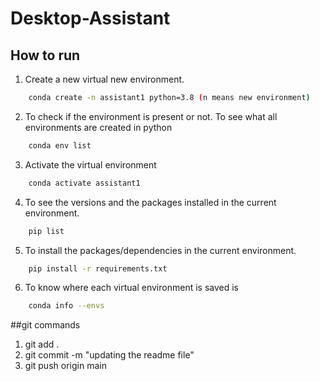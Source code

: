 # Desktop-Assistant

## How to run 

1. Create a new virtual new environment. 

```bash
    conda create -n assistant1 python=3.8 (n means new environment)
```

2. To check if the environment is present or not. To see what all environments are created in python

```bash
    conda env list
```

3. Activate the virtual environment

```bash
    conda activate assistant1
```
4. To see the versions and the packages installed in the current environment. 

```bash
    pip list
```

5. To install the packages/dependencies in the current environment.

```bash
    pip install -r requirements.txt
```



6. To know where each virtual environment is saved is

```bash
    conda info --envs
```

##git commands

1. git add .
2. git commit -m "updating the readme file"
3. git push origin main
